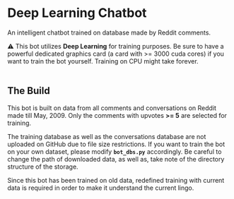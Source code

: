 # Deep Learning Chatbot

An intelligent chatbot trained on database made by Reddit comments.

:warning: This bot utilizes **Deep Learning** for training purposes. Be sure to have a powerful dedicated graphics card (a card with >= 3000 cuda cores) if you want to train the bot yourself. Training on CPU might take forever.
<br>
<br>

## The Build
This bot is built on data from all comments and conversations on Reddit made till May, 2009. Only the comments with upvotes **>= 5** are selected for training.

The training database as well as the conversations database are not uploaded on GitHub due to file size restrictions. If you want to train the bot on your own dataset, please modify **`bot_dbs.py`** accordingly. Be careful to change the path of downloaded data, as well as, take note of the directory structure of the storage.

Since this bot has been trained on old data, redefined training with current data is required in order to make it understand the current lingo.
